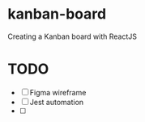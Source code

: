 # kanban-board
Creating a Kanban board with ReactJS

# TODO
- [ ] Figma wireframe
- [ ] Jest automation 
- [ ] 
